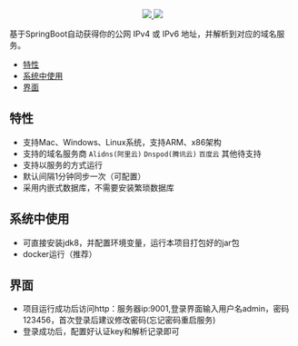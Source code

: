 <p align="center">
	<a target="_blank" href="https://www.oracle.com/technetwork/java/javase/downloads/index.html">
		<img src="https://img.shields.io/badge/JDK-8+-green.svg"/>
	</a>
    <a target="_blank" href="https://www.oracle.com/technetwork/java/javase/downloads/index.html">
		<img src="https://img.shields.io/badge/SpringBoot-2.2.9.RELEASE-blue.svg"/>
	</a>
</p>
基于SpringBoot自动获得你的公网 IPv4 或 IPv6 地址，并解析到对应的域名服务。

- [特性](#特性)
- [系统中使用](#系统中使用)
- [界面](#界面)

## 特性

- 支持Mac、Windows、Linux系统，支持ARM、x86架构
- 支持的域名服务商 `Alidns(阿里云)` `Dnspod(腾讯云)`  `百度云` 其他待支持
- 支持以服务的方式运行
- 默认间隔1分钟同步一次（可配置）
- 采用内嵌式数据库，不需要安装繁琐数据库

## 系统中使用
- 可直接安装jdk8，并配置环境变量，运行本项目打包好的jar包
- docker运行（推荐）

## 界面
- 项目运行成功后访问http：服务器ip:9001,登录界面输入用户名admin，密码123456，首次登录后建议修改密码(忘记密码重启服务)
- 登录成功后，配置好认证key和解析记录即可
